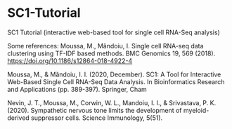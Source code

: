 # SC1-Tutorial
SC1 Tutorial (interactive web-based tool for single cell RNA-Seq analysis)

Some references:
Moussa, M., Măndoiu, I. Single cell RNA-seq data clustering using TF-IDF based methods. BMC Genomics 19, 569 (2018). https://doi.org/10.1186/s12864-018-4922-4

Moussa, M., & Măndoiu, I. I. (2020, December). SC1: A Tool for Interactive Web-Based Single Cell RNA-Seq Data Analysis. In Bioinformatics Research and Applications (pp. 389-397). Springer, Cham

Nevin, J. T., Moussa, M., Corwin, W. L., Mandoiu, I. I., & Srivastava, P. K. (2020). Sympathetic nervous tone limits the development of myeloid-derived suppressor cells. Science Immunology, 5(51).
